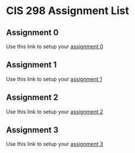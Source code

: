 # CIS 298 Assignment List

## Assignment 0
Use this link to setup your [assignment 0](https://classroom.github.com/a/DHMB6z4e)

## Assignment 1
Use this link to setup your [assignment 1](https://classroom.github.com/a/Ag9IGQEe)

## Assignment 2
Use this link to setup your [assignment 2](https://classroom.github.com/a/-acuxozN)

## Assignment 3
Use this link to setup your [assignment 3](https://classroom.github.com/a/ZNx-NjLR)
